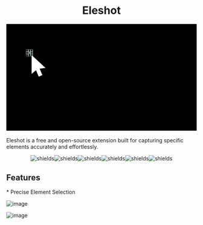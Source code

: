 <h1 align="center" id="title">Eleshot</h1>

<p align="center"><img src="https://raw.githubusercontent.com/Sphiment/Eleshot/refs/heads/main/Assets/Banner.gif" alt="project-image"></p>

<p id="description">Eleshot is a free and open-source extension built for capturing specific elements accurately and effortlessly.</p>

<p align="center"><img src="https://img.shields.io/badge/Arc-222222?style=for-the-badge&amp;logo=Arc&amp;logoColor=FCBFBD" alt="shields"><img src="https://img.shields.io/badge/Brave-FB542B?style=for-the-badge&amp;logo=Brave&amp;logoColor=FFFFFF" alt="shields"><img src="https://img.shields.io/badge/Firefox-FF7139?style=for-the-badge&amp;logo=Firefox&amp;logoColor=FFFFFF" alt="shields"><img src="https://img.shields.io/badge/Google%20Chrome-4285F4?style=for-the-badge&amp;logo=Google+Chrome&amp;logoColor=FFFFFF" alt="shields"><img src="https://img.shields.io/badge/Opera-FF1B2D?style=for-the-badge&amp;logo=Opera&amp;logoColor=FFFFFF" alt="shields"><img src="https://img.shields.io/badge/Opera%20GX-EE2950?style=for-the-badge&amp;logo=Opera+GX&amp;logoColor=FFFFFF" alt="shields"></p>

<h2>Features</h2>
*   Precise Element Selection

![image](https://github.com/user-attachments/assets/35e189da-5c04-48f7-85b6-03144d42b918)

![image](https://github.com/user-attachments/assets/c1752a2a-d9c3-45af-85f2-d65208921126)

